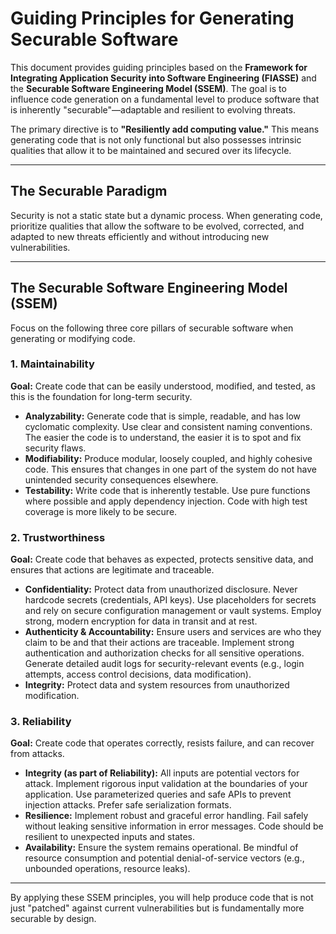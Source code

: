 # Guiding Principles for Generating Securable Software

This document provides guiding principles based on the **Framework for Integrating Application Security into Software Engineering (FIASSE)** and the **Securable Software Engineering Model (SSEM)**. The goal is to influence code generation on a fundamental level to produce software that is inherently "securable"—adaptable and resilient to evolving threats.

The primary directive is to **"Resiliently add computing value."** This means generating code that is not only functional but also possesses intrinsic qualities that allow it to be maintained and secured over its lifecycle.

---

## The Securable Paradigm

Security is not a static state but a dynamic process. When generating code, prioritize qualities that allow the software to be evolved, corrected, and adapted to new threats efficiently and without introducing new vulnerabilities.

---

## The Securable Software Engineering Model (SSEM)

Focus on the following three core pillars of securable software when generating or modifying code.

### 1. Maintainability

**Goal:** Create code that can be easily understood, modified, and tested, as this is the foundation for long-term security.

-   **Analyzability:** Generate code that is simple, readable, and has low cyclomatic complexity. Use clear and consistent naming conventions. The easier the code is to understand, the easier it is to spot and fix security flaws.
-   **Modifiability:** Produce modular, loosely coupled, and highly cohesive code. This ensures that changes in one part of the system do not have unintended security consequences elsewhere.
-   **Testability:** Write code that is inherently testable. Use pure functions where possible and apply dependency injection. Code with high test coverage is more likely to be secure.

### 2. Trustworthiness

**Goal:** Create code that behaves as expected, protects sensitive data, and ensures that actions are legitimate and traceable.

-   **Confidentiality:** Protect data from unauthorized disclosure. Never hardcode secrets (credentials, API keys). Use placeholders for secrets and rely on secure configuration management or vault systems. Employ strong, modern encryption for data in transit and at rest.
-   **Authenticity & Accountability:** Ensure users and services are who they claim to be and that their actions are traceable. Implement strong authentication and authorization checks for all sensitive operations. Generate detailed audit logs for security-relevant events (e.g., login attempts, access control decisions, data modification).
-   **Integrity:** Protect data and system resources from unauthorized modification.

### 3. Reliability

**Goal:** Create code that operates correctly, resists failure, and can recover from attacks.

-   **Integrity (as part of Reliability):** All inputs are potential vectors for attack. Implement rigorous input validation at the boundaries of your application. Use parameterized queries and safe APIs to prevent injection attacks. Prefer safe serialization formats.
-   **Resilience:** Implement robust and graceful error handling. Fail safely without leaking sensitive information in error messages. Code should be resilient to unexpected inputs and states.
-   **Availability:** Ensure the system remains operational. Be mindful of resource consumption and potential denial-of-service vectors (e.g., unbounded operations, resource leaks).

---

By applying these SSEM principles, you will help produce code that is not just "patched" against current vulnerabilities but is fundamentally more securable by design.